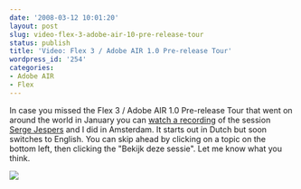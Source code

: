 ```yaml
---
date: '2008-03-12 10:01:20'
layout: post
slug: video-flex-3-adobe-air-10-pre-release-tour
status: publish
title: 'Video: Flex 3 / Adobe AIR 1.0 Pre-release Tour'
wordpress_id: '254'
categories:
- Adobe AIR
- Flex
---
```


In case you missed the Flex 3 / Adobe AIR 1.0 Pre-release Tour that went on around the world in January you can [watch a recording](http://www.adobeusergroup.nl/2008/01/25/25-januari-2008-verslag-special-pre-release-flex-air-en-blazeds) of the session [Serge Jespers](http://www.webkitchen.be/) and I did in Amsterdam.  It starts out in Dutch but soon switches to English.  You can skip ahead by clicking on a topic on the bottom left, then clicking the "Bekijk deze sessie".  Let me know what you think.

[![](http://www.jamesward.org/wordpress/wp-content/uploads/2008/03/user_group_tour_amsterdam.png)](http://www.adobeusergroup.nl/2008/01/25/25-januari-2008-verslag-special-pre-release-flex-air-en-blazeds)
